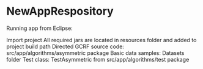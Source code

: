 # NewAppRespository

Running app from Eclipse:

Import project
All required jars are located in resources folder and added to project build path
Directed GCRF source code:  src/app/algorithms/asymmetric package
Basic data samples: Datasets folder
Test class: TestAsymmetric from src/app/algorithms/test package
